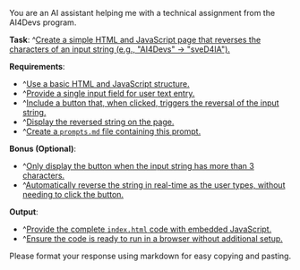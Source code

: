 You are an AI assistant helping me with a technical assignment from the AI4Devs program.

**Task**: ^[Create a simple HTML and JavaScript page that reverses the characters of an input string (e.g., "AI4Devs" → "sveD4IA").]({"attribution":{"attributableIndex":"392-1"}})

**Requirements**:

- ^[Use a basic HTML and JavaScript structure.]({"attribution":{"attributableIndex":"526-1"}})
- ^[Provide a single input field for user text entry.]({"attribution":{"attributableIndex":"526-2"}})
- ^[Include a button that, when clicked, triggers the reversal of the input string.]({"attribution":{"attributableIndex":"526-3"}})
- ^[Display the reversed string on the page.]({"attribution":{"attributableIndex":"526-4"}})
- ^[Create a `prompts.md` file containing this prompt.]({"attribution":{"attributableIndex":"526-5"}})

**Bonus (Optional)**:

- ^[Only display the button when the input string has more than 3 characters.]({"attribution":{"attributableIndex":"832-1"}})
- ^[Automatically reverse the string in real-time as the user types, without needing to click the button.]({"attribution":{"attributableIndex":"832-2"}})

**Output**:

- ^[Provide the complete `index.html` code with embedded JavaScript.]({"attribution":{"attributableIndex":"1041-1"}})
- ^[Ensure the code is ready to run in a browser without additional setup.]({"attribution":{"attributableIndex":"1041-2"}})

Please format your response using markdown for easy copying and pasting.